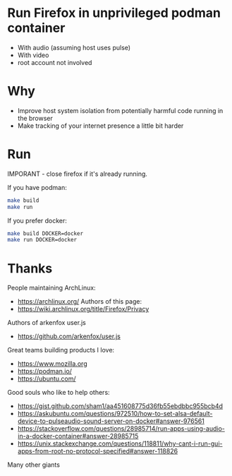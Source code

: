 # Run Firefox in unprivileged podman container

* With audio (assuming host uses pulse)
* With video
* root account not involved

# Why

* Improve host system isolation from potentially harmful code running in the browser
* Make tracking of your internet presence a little bit harder

# Run

IMPORANT - close firefox if it's already running.

If you have podman:

```bash
make build
make run
```

If you prefer docker:

```bash
make build DOCKER=docker
make run DOCKER=docker
```

# Thanks

People maintaining ArchLinux:
* https://archlinux.org/
Authors of this page:
* https://wiki.archlinux.org/title/Firefox/Privacy

Authors of arkenfox user.js
* https://github.com/arkenfox/user.js

Great teams building products I love:
* https://www.mozilla.org
* https://podman.io/
* https://ubuntu.com/

Good souls who like to help others:
* https://gist.github.com/sham1/aa451608775d36fb55ebdbbc955bcb4d
* https://askubuntu.com/questions/972510/how-to-set-alsa-default-device-to-pulseaudio-sound-server-on-docker#answer-976561
* https://stackoverflow.com/questions/28985714/run-apps-using-audio-in-a-docker-container#answer-28985715
* https://unix.stackexchange.com/questions/118811/why-cant-i-run-gui-apps-from-root-no-protocol-specified#answer-118826

Many other giants
